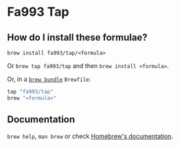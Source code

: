 # Fa993 Tap

## How do I install these formulae?

`brew install fa993/tap/<formula>`

Or `brew tap fa993/tap` and then `brew install <formula>`.

Or, in a [`brew bundle`](https://github.com/Homebrew/homebrew-bundle) `Brewfile`:

```ruby
tap "fa993/tap"
brew "<formula>"
```

## Documentation

`brew help`, `man brew` or check [Homebrew's documentation](https://docs.brew.sh).
